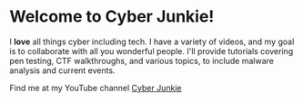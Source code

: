 
# Welcome to Cyber Junkie!

I **love** all things cyber including tech. I have a variety of videos, and my goal is to collaborate with all you wonderful people. I'll provide tutorials covering pen testing, CTF walkthroughs, and various topics, to include malware analysis and current events.

Find me at my YouTube channel [Cyber Junkie](https://www.youtube.com/channel/UCdvWgSUVHaA1-BblHXFTMYQ)
